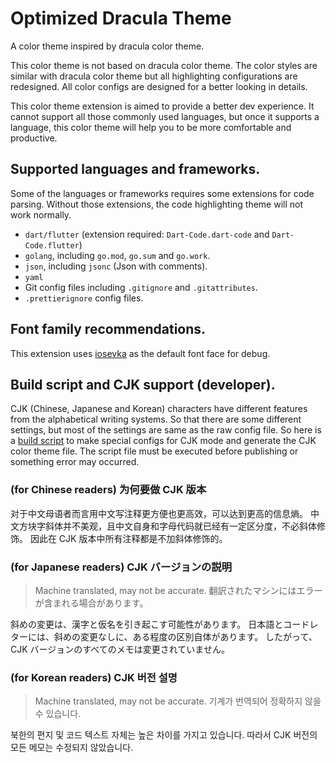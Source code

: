 # Optimized Dracula Theme

A color theme inspired by dracula color theme.

This color theme is not based on dracula color theme.
The color styles are similar with dracula color theme
but all highlighting configurations are redesigned.
All color configs are designed for a better looking in details.

This color theme extension is aimed to provide a better dev experience.
It cannot support all those commonly used languages,
but once it supports a language,
this color theme will help you to be more comfortable and productive.

## Supported languages and frameworks.

Some of the languages or frameworks requires some extensions for code parsing.
Without those extensions, the code highlighting theme will not work normally.

- `dart/flutter` (extension required: `Dart-Code.dart-code` and `Dart-Code.flutter`)
- `golang`, including `go.mod`, `go.sum` and `go.work`.
- `json`, including `jsonc` (Json with comments).
- `yaml`
- Git config files including `.gitignore` and `.gitattributes`.
- `.prettierignore` config files.

## Font family recommendations.

This extension uses [iosevka](https://typeof.net/Iosevka/)
as the default font face for debug.

## Build script and CJK support (developer).

CJK (Chinese, Japanese and Korean) characters
have different features from the alphabetical writing systems.
So that there are some different settings, but most of the settings
are same as the raw config file.
So here is a [build script](./build-cjk.ts) to make special configs for
CJK mode and generate the CJK color theme file.
The script file must be executed before publishing
or something error may occurred.

### (for Chinese readers) 为何要做 CJK 版本

对于中文母语者而言用中文写注释更方便也更高效，可以达到更高的信息熵。
中文方块字斜体并不美观，且中文自身和字母代码就已经有一定区分度，不必斜体修饰。
因此在 CJK 版本中所有注释都是不加斜体修饰的。

### (for Japanese readers) CJK バージョンの説明

> Machine translated, may not be accurate.
> 翻訳されたマシンにはエラーが含まれる場合があります。

斜めの変更は、漢字と仮名を引き起こす可能性があります。
日本語とコードレターには、斜めの変更なしに、ある程度の区別自体があります。
したがって、CJK バージョンのすべてのメモは変更されていません。

### (for Korean readers) CJK 버전 설명

> Machine translated, may not be accurate.
> 기계가 번역되어 정확하지 않을 수 있습니다.

북한의 편지 및 코드 텍스트 자체는 높은 차이를 가지고 있습니다.
따라서 CJK 버전의 모든 메모는 수정되지 않았습니다.
